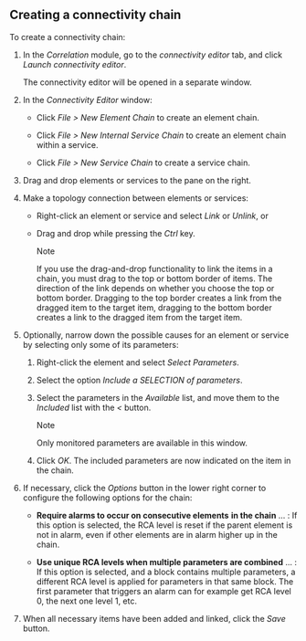 ## Creating a connectivity chain

To create a connectivity chain:

1. In the *Correlation* module, go to the *connectivity editor* tab, and click *Launch connectivity editor*.

    The connectivity editor will be opened in a separate window.

2. In the *Connectivity Editor* window:

    - Click *File \> New Element Chain* to create an element chain.

    - Click *File \> New Internal Service Chain* to create an element chain within a service.

    - Click *File \> New Service Chain* to create a service chain.

3. Drag and drop elements or services to the pane on the right.

4. Make a topology connection between elements or services:

    - Right-click an element or service and select *Link* or *Unlink*, or

    - Drag and drop while pressing the *Ctrl* key.

        > [!NOTE]
        > If you use the drag-and-drop functionality to link the items in a chain, you must drag to the top or bottom border of items. The direction of the link depends on whether you choose the top or bottom border. Dragging to the top border creates a link from the dragged item to the target item, dragging to the bottom border creates a link to the dragged item from the target item.

5. Optionally, narrow down the possible causes for an element or service by selecting only some of its parameters:

    1. Right-click the element and select *Select Parameters*.

    2. Select the option *Include a SELECTION of parameters*.

    3. Select the parameters in the *Available* list, and move them to the *Included* list with the *\<* button.

        > [!NOTE]
        > Only monitored parameters are available in this window.

    4. Click *OK*. The included parameters are now indicated on the item in the chain.

6. If necessary, click the *Options* button in the lower right corner to configure the following options for the chain:

    - **Require alarms to occur on consecutive elements** **in the chain** ... : If this option is selected, the RCA level is reset if the parent element is not in alarm, even if other elements are in alarm higher up in the chain.

    - **Use unique RCA levels when multiple parameters are combined** ... : If this option is selected, and a block contains multiple parameters, a different RCA level is applied for parameters in that same block. The first parameter that triggers an alarm can for example get RCA level 0, the next one level 1, etc.

7. When all necessary items have been added and linked, click the *Save* button.
